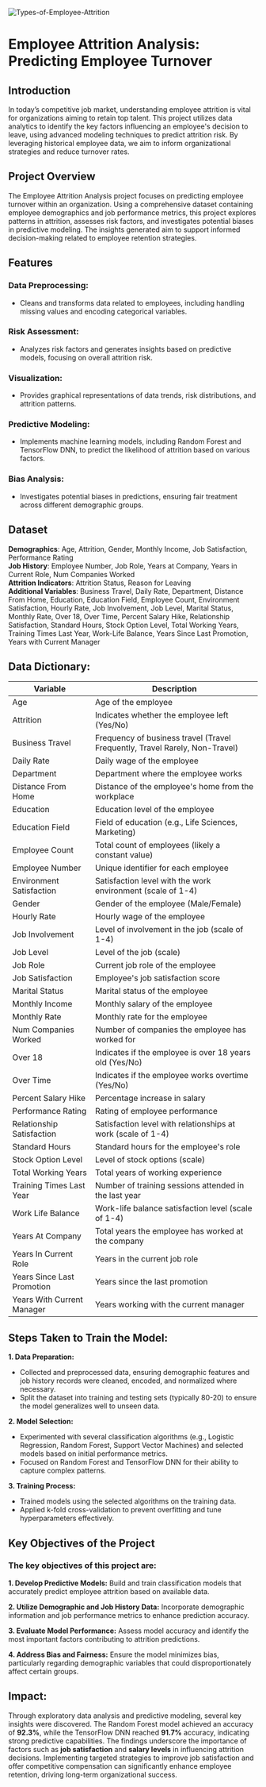 ![Types-of-Employee-Attrition](https://github.com/user-attachments/assets/4379ebb0-e3c6-4701-832b-14090c9223ea)



# Employee Attrition Analysis: Predicting Employee Turnover

## Introduction
In today’s competitive job market, understanding employee attrition is vital for organizations aiming to retain top talent. This project utilizes data analytics to identify the key factors influencing an employee's decision to leave, using advanced modeling techniques to predict attrition risk. By leveraging historical employee data, we aim to inform organizational strategies and reduce turnover rates.




## Project Overview
The Employee Attrition Analysis project focuses on predicting employee turnover within an organization. Using a comprehensive dataset containing employee demographics and job performance metrics, this project explores patterns in attrition, assesses risk factors, and investigates potential biases in predictive modeling. The insights generated aim to support informed decision-making related to employee retention strategies.

## Features

### Data Preprocessing:
- Cleans and transforms data related to employees, including handling missing values and encoding categorical variables.

### Risk Assessment:
- Analyzes risk factors and generates insights based on predictive models, focusing on overall attrition risk.

### Visualization:
- Provides graphical representations of data trends, risk distributions, and attrition patterns.

### Predictive Modeling: 
- Implements machine learning models, including Random Forest and TensorFlow DNN, to predict the likelihood of attrition based on various factors.

### Bias Analysis:
- Investigates potential biases in predictions, ensuring fair treatment across different demographic groups.

## Dataset
**Demographics**: Age, Attrition, Gender, Monthly Income, Job Satisfaction, Performance Rating  
**Job History**: Employee Number, Job Role, Years at Company, Years in Current Role, Num Companies Worked  
**Attrition Indicators**: Attrition Status, Reason for Leaving  
**Additional Variables**: Business Travel, Daily Rate, Department, Distance From Home, Education, Education Field, Employee Count, Environment Satisfaction, Hourly Rate, Job Involvement, Job Level, Marital Status, Monthly Rate, Over 18, Over Time, Percent Salary Hike, Relationship Satisfaction, Standard Hours, Stock Option Level, Total Working Years, Training Times Last Year, Work-Life Balance, Years Since Last Promotion, Years with Current Manager  

## Data Dictionary:
| Variable                    | Description                                                    |   
|-----------------------------|----------------------------------------------------------------|  
| Age                         | Age of the employee                                           |   
| Attrition                   | Indicates whether the employee left (Yes/No)                 |  
| Business Travel             | Frequency of business travel (Travel Frequently, Travel Rarely, Non-Travel) |  
| Daily Rate                  | Daily wage of the employee                                    |  
| Department                  | Department where the employee works                           |  
| Distance From Home          | Distance of the employee's home from the workplace           |  
| Education                   | Education level of the employee                               |  
| Education Field             | Field of education (e.g., Life Sciences, Marketing)         |  
| Employee Count              | Total count of employees (likely a constant value)           |  
| Employee Number             | Unique identifier for each employee                           |  
| Environment Satisfaction     | Satisfaction level with the work environment (scale of 1-4)  |  
| Gender                      | Gender of the employee (Male/Female)                         |  
| Hourly Rate                 | Hourly wage of the employee                                   |  
| Job Involvement             | Level of involvement in the job (scale of 1-4)              |  
| Job Level                   | Level of the job (scale)                                     |  
| Job Role                    | Current job role of the employee                              |  
| Job Satisfaction            | Employee's job satisfaction score                             |  
| Marital Status              | Marital status of the employee                                |  
| Monthly Income              | Monthly salary of the employee                                |  
| Monthly Rate                | Monthly rate for the employee                                 |  
| Num Companies Worked        | Number of companies the employee has worked for              |  
| Over 18                     | Indicates if the employee is over 18 years old (Yes/No)     |  
| Over Time                   | Indicates if the employee works overtime (Yes/No)            |  
| Percent Salary Hike         | Percentage increase in salary                                 |  
| Performance Rating          | Rating of employee performance                                 |  
| Relationship Satisfaction    | Satisfaction level with relationships at work (scale of 1-4) |  
| Standard Hours              | Standard hours for the employee's role                       |  
| Stock Option Level          | Level of stock options (scale)                               |  
| Total Working Years         | Total years of working experience                             |  
| Training Times Last Year    | Number of training sessions attended in the last year        |  
| Work Life Balance           | Work-life balance satisfaction level (scale of 1-4)         |  
| Years At Company            | Total years the employee has worked at the company           |  
| Years In Current Role       | Years in the current job role                                 |  
| Years Since Last Promotion   | Years since the last promotion                                |  
| Years With Current Manager  | Years working with the current manager                        | 



## Steps Taken to Train the Model:
**1. Data Preparation:**
- Collected and preprocessed data, ensuring demographic features and job history records were cleaned, encoded, and normalized where necessary. 
- Split the dataset into training and testing sets (typically 80-20) to ensure the model generalizes well to unseen data.

**2. Model Selection:**
- Experimented with several classification algorithms (e.g., Logistic Regression, Random Forest, Support Vector Machines) and selected models based on initial performance metrics.
- Focused on Random Forest and TensorFlow DNN for their ability to capture complex patterns.

**3. Training Process:**
- Trained models using the selected algorithms on the training data.
- Applied k-fold cross-validation to prevent overfitting and tune hyperparameters effectively.

## Key Objectives of the Project
### The key objectives of this project are:
**1. Develop Predictive Models:** Build and train classification models that accurately predict employee attrition based on available data.

**2. Utilize Demographic and Job History Data:** Incorporate demographic information and job performance metrics to enhance prediction accuracy.

**3. Evaluate Model Performance:** Assess model accuracy and identify the most important factors contributing to attrition predictions.

**4. Address Bias and Fairness:** Ensure the model minimizes bias, particularly regarding demographic variables that could disproportionately affect certain groups.

## Impact:
Through exploratory data analysis and predictive modeling, several key insights were discovered. The Random Forest model achieved an accuracy of **92.3%**, while the TensorFlow DNN reached **91.7%** accuracy, indicating strong predictive capabilities. The findings underscore the importance of factors such as **job satisfaction** and **salary levels** in influencing attrition decisions. Implementing targeted strategies to improve job satisfaction and offer competitive compensation can significantly enhance employee retention, driving long-term organizational success.
